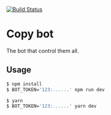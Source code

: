 [![Build Status](https://travis-ci.org/cyrillic-design/copy-bot.svg?branch=master)](https://travis-ci.org/cyrillic-design/copy-bot)

# Copy bot

The bot that control them all.

## Usage

```sh
$ npm install
$ BOT_TOKEN='123:......' npm run dev
```

```sh
$ yarn
$ BOT_TOKEN='123:......' yarn dev
```
